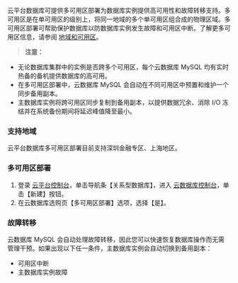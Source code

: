 云平台数据库可提供多可用区部署为数据库实例提供高可用性和故障转移支持。多可用区是在单可用区的级别上，将同一地域的多个单可用区组合成的物理区域。多可用区部署可帮助保护数据库以防数据库实例发生故障和可用区中断。了解更多可用区信息，请参阅 [地域和可用区](/document/product/236/8458)。
>**注意：**
- 无论数据库集群中的实例是否跨多个可用区，每个云数据库 MySQL 均有实时热备的备机提供数据库的高可用。
- 在多可用区部署中，云数据库 MySQL 会自动在不同可用区中预置和维护一个同步备用副本。
- 主数据库实例将跨可用区同步复制到备用副本，以提供数据冗余、消除 I/O 冻结并在系统备份期间将延迟峰值降至最小。

### 支持地域
云平台数据库多可用区部署目前支持深圳金融专区、上海地区。
### 多可用区部署
1. 登录 [云平台控制台][1]，单击导航条【关系型数据库】，进入 [云数据库控制台][2]，单击【新建】按钮。
2. 在云数据库选购页【多可用区部署】选项，选择【是】。

### 故障转移
云数据库 MySQL 会自动处理故障转移，因此您可以快速恢复数据库操作而无需管理干预。如果出现以下任一条件，主数据库实例会自动切换到备用副本：
- 可用区中断
- 主数据库实例故障

[1]:	http://console.tcecqpoc.fsphere.cn/
[2]:	http://console.tcecqpoc.fsphere.cn/cdb/
